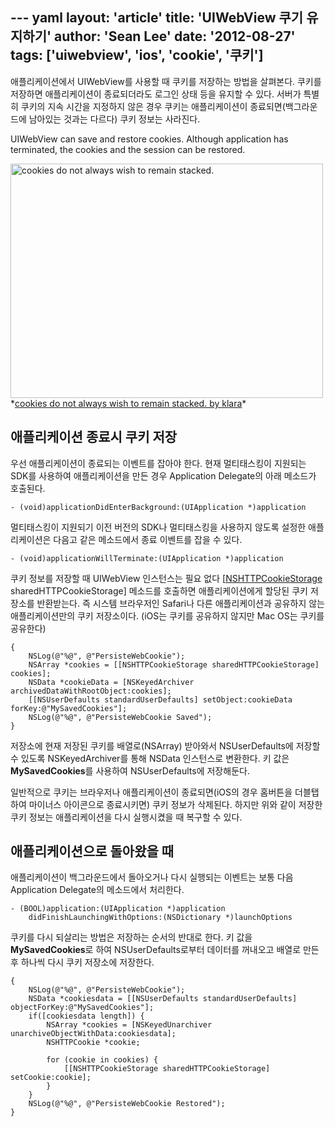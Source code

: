 --- yaml
layout: 'article'
title: 'UIWebView 쿠기 유지하기'
author: 'Sean Lee'
date: '2012-08-27'
tags: ['uiwebview', 'ios', 'cookie', '쿠키']
---

애플리케이션에서 UIWebView를 사용할 때 쿠키를 저장하는 방법을 살펴본다. 쿠키를 저장하면 애플리케이션이 종료되더라도 로그인 상태 등을 유지할 수 있다. 서버가 특별히 쿠키의 지속 시간을 지정하지 않은 경우 쿠키는 애플리케이션이 종료되면(백그라운드에 남아있는 것과는 다르다) 쿠키 정보는 사라진다.

UIWebView can save and restore cookies. Although application has terminated, the cookies and the session can be restored.

<img src="http://farm1.staticflickr.com/182/403856634_db35669863.jpg" width="500" height="375" alt="cookies do not always wish to remain stacked.">
*<a href="http://www.flickr.com/photos/klara/403856634/" title="Flickr에서 Klara Kim님의 cookies do not always wish to remain stacked.">cookies do not always wish to remain stacked. by klara</a>*

[reference]: https://developer.apple.com/library/mac/#documentation/Cocoa/Reference/Foundation/Classes/NSHTTPCookieStorage_Class/Reference/Reference.html

## 애플리케이션 종료시 쿠키 저장

우선 애플리케이션이 종료되는 이벤트를 잡아야 한다. 현재 멀티태스킹이 지원되는 SDK를 사용하여 애플리케이션을 만든 경우 Application Delegate의 아래 메소드가 호출된다.

	- (void)applicationDidEnterBackground:(UIApplication *)application

멀티태스킹이 지원되기 이전 버전의 SDK나 멀티태스킹을 사용하지 않도록 설정한 애플리케이션은 다음고 같은 메소드에서 종료 이벤트를 잡을 수 있다.

	- (void)applicationWillTerminate:(UIApplication *)application

쿠키 정보를 저장할 때 UIWebView 인스턴스는 필요 없다 [[NSHTTPCookieStorage][reference] sharedHTTPCookieStorage] 메소드를 호출하면
애플리케이션에게 할당된 쿠키 저장소를 반환받는다. 즉 시스템 브라우저인 Safari나 다른 애플리케이션과 공유하지 않는 애플리케이션만의 쿠키 저장소이다. (iOS는 쿠키를 공유하지 않지만 Mac OS는 쿠키를 공유한다)

	{
		NSLog(@"%@", @"PersisteWebCookie");
	    NSArray *cookies = [[NSHTTPCookieStorage sharedHTTPCookieStorage] cookies];
	    NSData *cookieData = [NSKeyedArchiver archivedDataWithRootObject:cookies];
	    [[NSUserDefaults standardUserDefaults] setObject:cookieData forKey:@"MySavedCookies"];
	    NSLog(@"%@", @"PersisteWebCookie Saved");
	}

저장소에 현재 저장된 쿠키를 배열로(NSArray) 받아와서 NSUserDefaults에 저장할 수 있도록 NSKeyedArchiver를 통해 NSData 인스턴스로 변환한다. 키 값은 **MySavedCookies**를 사용하여 NSUserDefaults에 저장해둔다.

일반적으로 쿠키는 브라우저나 애플리케이션이 종료되면(iOS의 경우 홈버튼을 더블탭 하여 마이너스 아이콘으로 종료시키면) 쿠키 정보가 삭제된다. 하지만 위와 같이 저장한 쿠키 정보는 애플리케이션을 다시 실행시켰을 때 복구할 수 있다.

## 애플리케이션으로 돌아왔을 때

애플리케이션이 백그라운드에서 돌아오거나 다시 실행되는 이벤트는 보통 다음 Application Delegate의 메소드에서 처리한다.

	- (BOOL)application:(UIApplication *)application 
		didFinishLaunchingWithOptions:(NSDictionary *)launchOptions

쿠키를 다시 되살리는 방법은 저장하는 순서의 반대로 한다. 키 값을 **MySavedCookies**로 하여 NSUserDefaults로부터 데이터를 꺼내오고 배열로 만든 후 하나씩 다시 쿠키 저장소에 저장한다.

	{
		NSLog(@"%@", @"PersisteWebCookie");
	    NSData *cookiesdata = [[NSUserDefaults standardUserDefaults] objectForKey:@"MySavedCookies"];
	    if([cookiesdata length]) {
	        NSArray *cookies = [NSKeyedUnarchiver unarchiveObjectWithData:cookiesdata];
	        NSHTTPCookie *cookie;
	        
	        for (cookie in cookies) {
	            [[NSHTTPCookieStorage sharedHTTPCookieStorage] setCookie:cookie];
	        }
	    }
	    NSLog(@"%@", @"PersisteWebCookie Restored");
	}